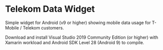 # Telekom Data Widget
Simple widget for Android (v9 or higher) showing mobile data usage for T-Mobile / Telekom customers.

Download and install Visual Studio 2019 Community Edition (or higher) with Xamarin workload and Android SDK Level 28 (Android 9) to compile.
